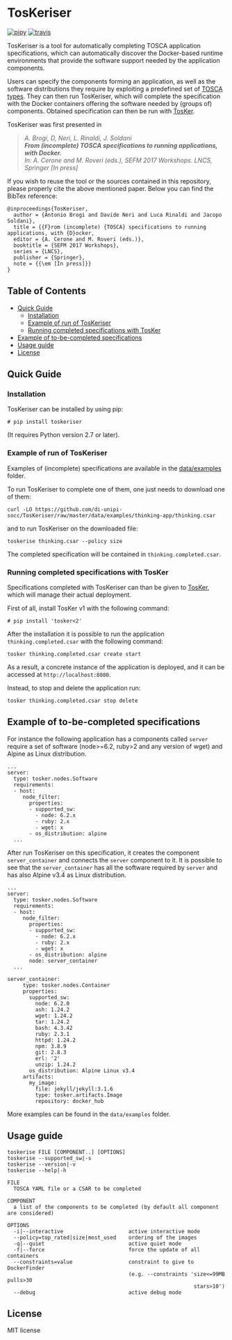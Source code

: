 # TosKeriser
[![pipy](https://img.shields.io/pypi/v/toskeriser.svg)](https://pypi.python.org/pypi/toskeriser)
[![travis](https://travis-ci.org/di-unipi-socc/TosKeriser.svg?branch=master)](https://travis-ci.org/di-unipi-socc/TosKeriser)

TosKeriser is a tool for automatically completing TOSCA application specifications, which can automatically discover the Docker-based runtime environments that provide the software support needed by the application components.

Users can specify the components forming an application, as well as the software distributions they require by exploiting a predefined set of [TOSCA types](https://di-unipi-socc.github.io/tosker-types/). They can then run TosKeriser, which will complete the specification with the Docker containers offering the software needed by (groups of) components. Obtained specification can then be run with [TosKer](https://github.com/di-unipi-socc/TosKer).

TosKeriser was first presented in
> _A. Brogi, D, Neri, L. Rinaldi, J. Soldani <br/>
> **From (incomplete) TOSCA specifications to running applications, with Docker.** <br/>
> In: A. Cerone and M. Roveri (eds.), SEFM 2017 Workshops. LNCS, Springer [In press]_

If you wish to reuse the tool or the sources contained in this repository, please properly cite the above mentioned paper. Below you can find the BibTex reference:
```
@inproceedings{TosKeriser,
  author = {Antonio Brogi and Davide Neri and Luca Rinaldi and Jacopo Soldani},
  title = {{F}rom (incomplete) {TOSCA} specifications to running applications, with {D}ocker,
  editor = {A. Cerone and M. Roveri (eds.)}, 
  booktitle = {SEFM 2017 Workshops},
  series = {LNCS}, 
  publisher = {Springer},
  note = {{\em [In press]}}
}
```

## Table of Contents
- [Quick Guide](#quick-guide)
  * [Installation](#installation)
  * [Example of run of TosKeriser](#example-of-run-of-toskeriser)
  * [Running completed specifications with TosKer](#running-completed-specifications-with-tosker)
- [Example of to-be-completed specifications](#example-of-to-be-completed-specifications)
- [Usage guide](#usage-guide)
- [License](#license)

## Quick Guide
### Installation
TosKeriser can be installed by using pip:
```
# pip install toskeriser
```
(It requires Python version 2.7 or later).

### Example of run of TosKeriser 
Examples of (incomplete) specifications are available in the [data/examples](https://github.com/di-unipi-socc/TosKeriser/tree/master/data/examples) folder.

To run TosKeriser to complete one of them, one just needs to download one of them:
```
curl -LO https://github.com/di-unipi-socc/TosKeriser/raw/master/data/examples/thinking-app/thinking.csar
```
and to run TosKeriser on the downloaded file:
```
toskerise thinking.csar --policy size
```
The completed specification will be contained in `thinking.completed.csar`.

### Running completed specifications with TosKer
Specifications completed with TosKeriser can than be given to [TosKer](https://github.com/di-unipi-socc/TosKer), which will manage their actual deployment.

First of all, install TosKer v1 with the following command:
```
# pip install 'tosker<2'
```

After the installation it is possible to run the application `thinking.completed.csar` with the following command:
```
tosker thinking.completed.csar create start
```
As a result, a concrete instance of the application is deployed, and it can be accessed at `http://localhost:8080`.

Instead, to stop and delete the application run:
```
tosker thinking.completed.csar stop delete
```

## Example of to-be-completed specifications
For instance the following application has a components called `server` require a set of software (node>=6.2, ruby>2 and any version of wget) and Alpine as Linux distribution.
```
...
server:
  type: tosker.nodes.Software
  requirements:
  - host:
     node_filter:
       properties:
       - supported_sw:
         - node: 6.2.x
         - ruby: 2.x
         - wget: x
       - os_distribution: alpine
  ...
```

After run TosKeriser on this specification, it creates the component `server_container` and connects the `server` component to it. It is possible to see that the `server_container` has all the software required by `server` and has also Alpine v3.4 as Linux distribution.

```
...
server:
  type: tosker.nodes.Software
  requirements:
  - host:
     node_filter:
       properties:
       - supported_sw:
         - node: 6.2.x
         - ruby: 2.x
         - wget: x
       - os_distribution: alpine
       node: server_container
  ...

server_container:
     type: tosker.nodes.Container
     properties:
       supported_sw:
         node: 6.2.0
         ash: 1.24.2
         wget: 1.24.2
         tar: 1.24.2
         bash: 4.3.42
         ruby: 2.3.1
         httpd: 1.24.2
         npm: 3.8.9
         git: 2.8.3
         erl: '2'
         unzip: 1.24.2
       os_distribution: Alpine Linux v3.4
     artifacts:
       my_image:
         file: jekyll/jekyll:3.1.6
         type: tosker.artifacts.Image
         repository: docker_hub
```

More examples can be found in the `data/examples` folder.

## Usage guide
```
toskerise FILE [COMPONENT..] [OPTIONS]
toskerise --supported_sw|-s
toskerise --version|-v
toskerise --help|-h

FILE
  TOSCA YAML file or a CSAR to be completed

COMPONENT
  a list of the components to be completed (by default all component are considered)

OPTIONS
  -i|--interactive                     active interactive mode
  --policy=top_rated|size|most_used    ordering of the images
  -q|--quiet                           active quiet mode
  -f|--force                           force the update of all containers
  --constraints=value                  constraint to give to DockerFinder
                                       (e.g. --constraints 'size<=99MB pulls>30
                                                            stars>10')
  --debug                              active debug mode
```

## License

MIT license
